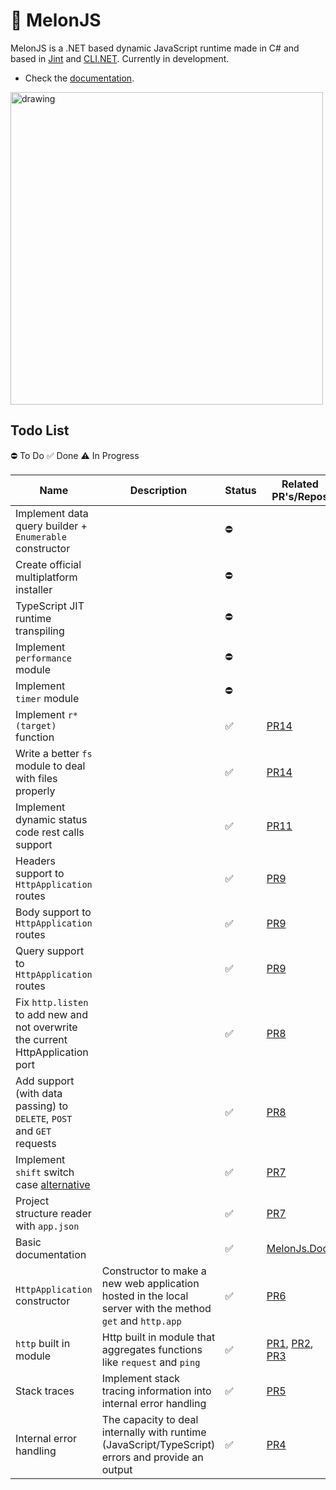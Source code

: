 # 🍈 MelonJS
MelonJS is a .NET based dynamic JavaScript runtime made in C# and based in [Jint](https://github.com/sebastienros/jint) and [CLI.NET](https://github.com/EternalQuasar0206/Cli.NET). Currently in development.

- Check the [documentation](https://github.com/MelonRuntime/MelonJS.Docs).

<img src="https://user-images.githubusercontent.com/70824102/167758200-e983576a-7eb8-4c99-b77e-649660abdd13.png" alt="drawing" width="500"/>

## Todo List

⛔ To Do
✅ Done
⚠️ In Progress

| Name | Description | Status | Related PR's/Repos |
| ---- | ----------- | ------ | ------- |
| Implement data query builder + `Enumerable` constructor | | ⛔ | |
| Create official multiplatform installer | | ⛔ | |
| TypeScript JIT runtime transpiling | | ⛔ | |
| Implement `performance` module | | ⛔ | |
| Implement `timer` module | | ⛔ | |
| Implement `r*(target)` function | | ✅ | [PR14](https://github.com/MelonRuntime/MelonJS/pull/14) |
| Write a better `fs` module to deal with files properly | | ✅ | [PR14](https://github.com/MelonRuntime/MelonJS/pull/14) |
| Implement dynamic status code rest calls support | | ✅ | [PR11](https://github.com/MelonRuntime/MelonJS/pull/11) |
| Headers support to `HttpApplication` routes | | ✅ | [PR9](https://github.com/MelonRuntime/MelonJS/pull/9) |
| Body support to `HttpApplication` routes | | ✅ | [PR9](https://github.com/MelonRuntime/MelonJS/pull/9) |
| Query support to `HttpApplication` routes | | ✅ | [PR9](https://github.com/MelonRuntime/MelonJS/pull/9) |
| Fix `http.listen` to add new and not overwrite the current HttpApplication port | | ✅ | [PR8](https://github.com/MelonRuntime/MelonJS/pull/8) |
| Add support (with data passing) to `DELETE`, `POST` and `GET` requests | | ✅ | [PR8](https://github.com/MelonRuntime/MelonJS/pull/8) |
| Implement `shift` switch case [alternative](https://gist.github.com/EternalQuasar0206/9245eb9b6dd5e123e4c04604ccd4f630) | | ✅ | [PR7](https://github.com/MelonRuntime/MelonJS/pull/7) |
| Project structure reader with `app.json` | | ✅ | [PR7](https://github.com/MelonRuntime/MelonJS/pull/7) |
| Basic documentation | | ✅ | [MelonJs.Docs](https://github.com/MelonRuntime/MelonJS.Docs) |
| `HttpApplication` constructor | Constructor to make a new web application hosted in the local server with the method `get` and `http.app` | ✅ | [PR6](https://github.com/EternalQuasar0206/MelonJS/pull/6) |
| `http` built in module | Http built in module that aggregates functions like `request` and `ping` | ✅ | [PR1](https://github.com/EternalQuasar0206/MelonJS/pull/1), [PR2](https://github.com/EternalQuasar0206/MelonJS/pull/2), [PR3](https://github.com/EternalQuasar0206/MelonJS/pull/3) |
| Stack traces | Implement stack tracing information into internal error handling | ✅ | [PR5](https://github.com/EternalQuasar0206/MelonJS/pull/5) |
| Internal error handling | The capacity to deal internally with runtime (JavaScript/TypeScript) errors and provide an output | ✅ | [PR4](https://github.com/EternalQuasar0206/MelonJS/pull/4) |
